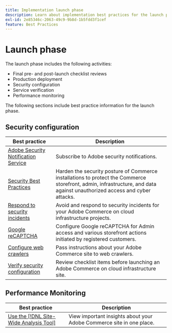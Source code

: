 ```yaml
---
title: Implementation launch phase
description: Learn about implementation best practices for the launch phase of Adobe Commerce projects.
exl-id: 2e85346c-2063-49c9-9b8d-1b5fdd3f1cef
feature: Best Practices
---
```

# Launch phase

The launch phase includes the following activities:

- Final pre- and post-launch checklist reviews
- Production deployment
- Security configuration
- Service verification
- Performance monitoring

The following sections include best practice information for the launch phase.

## Security configuration

| Best practice                                                                                                                      | Description                                                                                                                                                              |
|------------------------------------------------------------------------------------------------------------------------------------|--------------------------------------------------------------------------------------------------------------------------------------------------------------------------|
| [Adobe Security Notification Service](https://www.adobe.com/subscription/adbeSecurityNotifications.html)                            | Subscribe to Adobe security notifications.                                                                                                                               |
| [Security Best Practices](https://www.adobe.com/subscription/adbeSecurityNotifications.html)                                        | Harden the security posture of Commerce installations to protect the Commerce storefront, admin, infrastructure, and data against unauthorized access and cyber attacks. |
| [Respond to security incidents](prevent-respond-security-incident.md)                                                  | Avoid and respond to security incidents for your Adobe Commerce on cloud infrastructure projects.                                                                        |
| [Google reCAPTCHA](https://experienceleague.adobe.com/docs/commerce-admin/systems/security/captcha/security-google-recaptcha.html) | Configure Google reCAPTCHA for Admin access and various storefront actions initiated by registered customers.                                                            |
| [Configure web crawlers](robots-txt.md)                                                                               | Pass instructions about your Adobe Commerce site to web crawlers.                                                                                                        |
| [Verify security configuration](https://experienceleague.adobe.com/docs/commerce-cloud-service/user-guide/launch/checklist.html)   | Review checklist items before launching an Adobe Commerce on cloud infrastructure site.                                                                                  |

## Performance Monitoring

| Best practice                                                                                                                                  | Description                                                          |
|------------------------------------------------------------------------------------------------------------------------------------------------|----------------------------------------------------------------------|
| [Use the [!DNL Site-Wide Analysis Tool]](../../../tools/site-wide-analysis-tool/intro.md#integrations-with-other-adobe-commerce-support-tools) | View important insights about your Adobe Commerce site in one place. |
